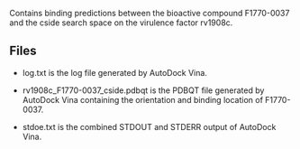 Contains binding predictions between the bioactive compound F1770-0037 and the cside search space on the virulence factor rv1908c.

## Files

- log.txt is the log file generated by AutoDock Vina.

- rv1908c_F1770-0037_cside.pdbqt is the PDBQT file generated by AutoDock Vina containing the orientation and binding location of F1770-0037.

- stdoe.txt is the combined STDOUT and STDERR output of AutoDock Vina.

